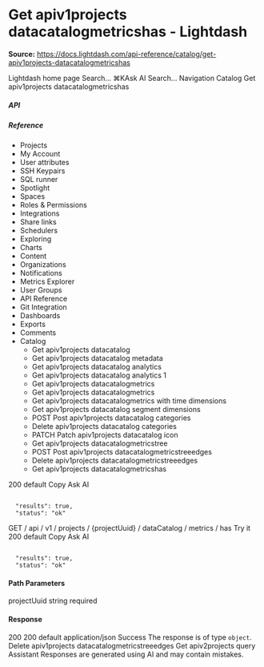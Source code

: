 # Get apiv1projects datacatalogmetricshas - Lightdash

**Source:** https://docs.lightdash.com/api-reference/catalog/get-apiv1projects-datacatalogmetricshas

Lightdash home page
Search...
⌘KAsk AI
Search...
Navigation
Catalog
Get apiv1projects datacatalogmetricshas
##### API


##### Reference
  * Projects
  * My Account
  * User attributes
  * SSH Keypairs
  * SQL runner
  * Spotlight
  * Spaces
  * Roles & Permissions
  * Integrations
  * Share links
  * Schedulers
  * Exploring
  * Charts
  * Content
  * Organizations
  * Notifications
  * Metrics Explorer
  * User Groups
  * API Reference
  * Git Integration
  * Dashboards
  * Exports
  * Comments
  * Catalog
    * Get apiv1projects datacatalog
    * Get apiv1projects datacatalog metadata
    * Get apiv1projects datacatalog analytics
    * Get apiv1projects datacatalog analytics 1
    * Get apiv1projects datacatalogmetrics
    * Get apiv1projects datacatalogmetrics 
    * Get apiv1projects datacatalogmetrics with time dimensions
    * Get apiv1projects datacatalog segment dimensions
    * POST
Post apiv1projects datacatalog categories
    * Delete apiv1projects datacatalog categories
    * PATCH
Patch apiv1projects datacatalog icon
    * Get apiv1projects datacatalogmetricstree
    * POST
Post apiv1projects datacatalogmetricstreeedges
    * Delete apiv1projects datacatalogmetricstreeedges 
    * Get apiv1projects datacatalogmetricshas


200
default
Copy
Ask AI
```

  "results": true,
  "status": "ok"

```

GET
/
api
/
v1
/
projects
/
{projectUuid}
/
dataCatalog
/
metrics
/
has
Try it
200
default
Copy
Ask AI
```

  "results": true,
  "status": "ok"

```

#### Path Parameters
projectUuid
string
required
#### Response
200
200 default
application/json
Success
The response is of type `object`.
Delete apiv1projects datacatalogmetricstreeedges Get apiv2projects query
Assistant
Responses are generated using AI and may contain mistakes.


